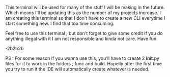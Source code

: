 This terminal will be used for many of the stuff I will be making in the future.
Which means I'll be updating this as the number of my projects increase.
I am creating this terminal so that I don't have to create a new CLI everytime I start something new.
I find that too time consuming.

Feel free to use this terminal ; but don't forget to give some credit
If you do anything illegal with it I am not responsible and kinda not care.
Have fun.

-2b2b2b

PS : For some reason if you wanna use this, you'll have to create 2 __init__.py files for it to work in the folders ; func and build. 
Hopelly after the first time you try to run it the IDE will automatically create whatever is needed.
